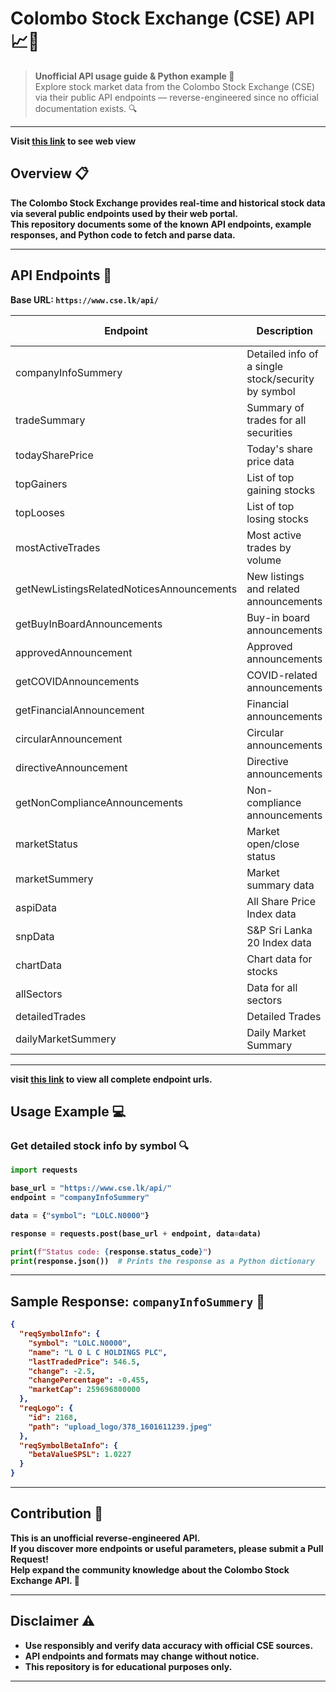 # Colombo Stock Exchange (CSE) API 📈🏢

> **Unofficial API usage guide & Python example 🐍**  
> Explore stock market data from the Colombo Stock Exchange (CSE) via their public API endpoints — reverse-engineered since no official documentation exists. 🔍

---

<b>Visit <a href='https://gh0sth4cker.github.io/Colombo-Stock-Exchange-CSE-API-Documentation/'>this link</a> to see web view<b>

## Overview 📋

The Colombo Stock Exchange provides real-time and historical stock data via several public endpoints used by their web portal.  
This repository documents some of the known API endpoints, example responses, and Python code to fetch and parse data.

---

## API Endpoints 🔗

Base URL: `https://www.cse.lk/api/`

| Endpoint                                  | Description                                        | HTTP Method |
| ----------------------------------------- | -------------------------------------------------- | ----------- |
| companyInfoSummery                        | Detailed info of a single stock/security by symbol | POST        |
| tradeSummary                              | Summary of trades for all securities               | POST        |
| todaySharePrice                           | Today's share price data                           | POST        |
| topGainers                                | List of top gaining stocks                         | POST        |
| topLooses                                 | List of top losing stocks                          | POST        |
| mostActiveTrades                          | Most active trades by volume                       | POST        |
| getNewListingsRelatedNoticesAnnouncements | New listings and related announcements             | POST        |
| getBuyInBoardAnnouncements                | Buy-in board announcements                         | POST        |
| approvedAnnouncement                      | Approved announcements                             | POST        |
| getCOVIDAnnouncements                     | COVID-related announcements                        | POST        |
| getFinancialAnnouncement                  | Financial announcements                            | POST        |
| circularAnnouncement                      | Circular announcements                             | POST        |
| directiveAnnouncement                     | Directive announcements                            | POST        |
| getNonComplianceAnnouncements             | Non-compliance announcements                       | POST        |
| marketStatus                              | Market open/close status                           | POST        |
| marketSummery                             | Market summary data                                | POST        |
| aspiData                                  | All Share Price Index data                         | POST        |
| snpData                                   | S&P Sri Lanka 20 Index data                        | POST        |
| chartData                                 | Chart data for stocks                              | POST        |
| allSectors                                | Data for all sectors                               | POST        |
| detailedTrades                            | Detailed Trades                                    | POST        |
| dailyMarketSummery                        | Daily Market Summary                               | POST        |

---

visit <a href='https://github.com/GH0STH4CKER/Colombo-Stock-Exchange-CSE-API-Documentation/blob/main/api_endpoint_urls.txt'>this link</a> to view all complete endpoint urls.

## Usage Example 💻

### Get detailed stock info by symbol 🔍

```python
import requests

base_url = "https://www.cse.lk/api/"
endpoint = "companyInfoSummery"

data = {"symbol": "LOLC.N0000"}

response = requests.post(base_url + endpoint, data=data)

print(f"Status code: {response.status_code}")
print(response.json())  # Prints the response as a Python dictionary
```

---

## Sample Response: `companyInfoSummery` 📝

```json
{
  "reqSymbolInfo": {
    "symbol": "LOLC.N0000",
    "name": "L O L C HOLDINGS PLC",
    "lastTradedPrice": 546.5,
    "change": -2.5,
    "changePercentage": -0.455,
    "marketCap": 259696800000
  },
  "reqLogo": {
    "id": 2168,
    "path": "upload_logo/378_1601611239.jpeg"
  },
  "reqSymbolBetaInfo": {
    "betaValueSPSL": 1.0227
  }
}
```

---

## Contribution 🤝

This is an **unofficial** reverse-engineered API.  
If you discover more endpoints or useful parameters, please submit a **Pull Request**!  
Help expand the community knowledge about the Colombo Stock Exchange API. 🚀

---

## Disclaimer ⚠️

- Use responsibly and verify data accuracy with official CSE sources.
- API endpoints and formats may change without notice.
- This repository is for educational purposes only.

---
